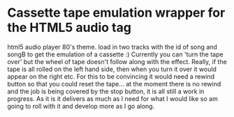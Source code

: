 # Cassette tape emulation wrapper for the HTML5 audio tag 
html5 audio player 80's theme. load in two tracks with the id of song and songB to get the emulation of a cassette :)
Currently you can 'turn the tape over' but the wheel of tape doesn't follow along with the effect. Really, if the tape is all rolled on the left hand side, then when you turn it over it would appear on the right etc. For this to be convincing it would need a rewind button so that you could reset the tape... at the moment there is no rewind and the job is being covered by the stop button, it is all still a work in progress. As it is it delivers as much as I need for what I would like so am going to roll with it and develop more as I go along.


